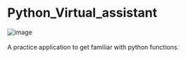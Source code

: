 # Python_Virtual_assistant
![image](https://user-images.githubusercontent.com/68390087/93418877-54766d00-f879-11ea-890c-bfefd1283483.png)<br></br>
 A practice application to get familiar with python functions. 
